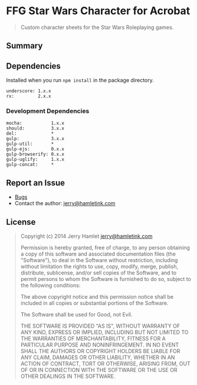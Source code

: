 FFG Star Wars Character for Acrobat
===================================

> Custom character sheets for the Star Wars Roleplaying games.

Summary
-------



Dependencies
------------

Installed when you run `npm install` in the package directory.

~~~
underscore: 1.x.x
rx:         2.x.x
~~~

### Development Dependencies ###

~~~
mocha:           1.x.x
should:          3.x.x
del:             *
gulp:            3.x.x
gulp-util:       *
gulp-ejs:        0.x.x
gulp-browserify: 0.x.x
gulp-uglify:     1.x.x
gulp-concat:     *
~~~

Report an Issue
---------------

* [Bugs](http://github.com/jhamlet/ffg-swchar-acro/issues)
* Contact the author: <jerry@hamletink.com>


License
-------

> Copyright (c) 2014 Jerry Hamlet <jerry@hamletink.com>
> 
> Permission is hereby granted, free of charge, to any person
> obtaining a copy of this software and associated documentation
> files (the "Software"), to deal in the Software without
> restriction, including without limitation the rights to use,
> copy, modify, merge, publish, distribute, sublicense, and/or sell
> copies of the Software, and to permit persons to whom the
> Software is furnished to do so, subject to the following
> conditions:
> 
> The above copyright notice and this permission notice shall be
> included in all copies or substantial portions of the Software.
> 
> The Software shall be used for Good, not Evil.
> 
> THE SOFTWARE IS PROVIDED "AS IS", WITHOUT WARRANTY OF ANY KIND,
> EXPRESS OR IMPLIED, INCLUDING BUT NOT LIMITED TO THE WARRANTIES
> OF MERCHANTABILITY, FITNESS FOR A PARTICULAR PURPOSE AND
> NONINFRINGEMENT. IN NO EVENT SHALL THE AUTHORS OR COPYRIGHT
> HOLDERS BE LIABLE FOR ANY CLAIM, DAMAGES OR OTHER LIABILITY,
> WHETHER IN AN ACTION OF CONTRACT, TORT OR OTHERWISE, ARISING
> FROM, OUT OF OR IN CONNECTION WITH THE SOFTWARE OR THE USE OR
> OTHER DEALINGS IN THE SOFTWARE.

